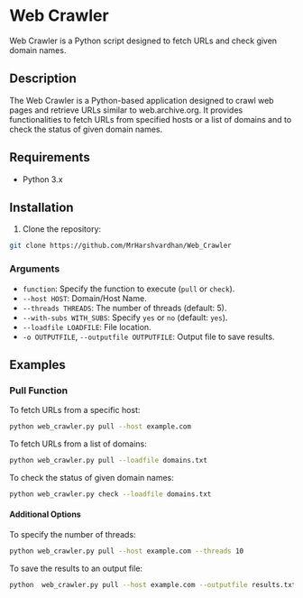 # Web Crawler

Web Crawler is a Python script designed to fetch URLs and check given domain names.

## Description

The Web Crawler is a Python-based application designed to crawl web pages and retrieve URLs similar to web.archive.org. It provides functionalities to fetch URLs from specified hosts or a list of domains and to check the status of given domain names.

## Requirements

- Python 3.x

## Installation

1. Clone the repository:

```bash
git clone https://github.com/MrHarshvardhan/Web_Crawler

```
### Arguments

- `function`: Specify the function to execute (`pull` or `check`).
- `--host HOST`: Domain/Host Name.
- `--threads THREADS`: The number of threads (default: 5).
- `--with-subs WITH_SUBS`: Specify `yes` or `no` (default: `yes`).
- `--loadfile LOADFILE`: File location.
- `-o OUTPUTFILE`, `--outputfile OUTPUTFILE`: Output file to save results.

## Examples

### Pull Function

To fetch URLs from a specific host:

```bash
python web_crawler.py pull --host example.com
```

To fetch URLs from a list of domains:

```bash
python web_crawler.py pull --loadfile domains.txt
```

To check the status of given domain names:
```bash
python web_crawler.py check --loadfile domains.txt
```
#### Additional Options
To specify the number of threads:

```bash
python web_crawler.py pull --host example.com --threads 10

```
To save the results to an output file:
```bash
python  web_crawler.py pull --host example.com --outputfile results.txt

```
